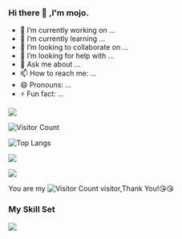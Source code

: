 ### Hi there 👋 ,I'm mojo.

- 🔭 I’m currently working on ...
- 🌱 I’m currently learning ...
- 👯 I’m looking to collaborate on ...
- 🤔 I’m looking for help with ...
- 💬 Ask me about ...
- 📫 How to reach me: ...
- 😄 Pronouns: ...
- ⚡ Fun fact: ...


<!-- 仓库状态 -->
![](https://github-readme-stats.vercel.app/api?username=kisshotlirs&show_icons=true&theme=transparent)
<!-- 主页访问量 -->
![Visitor Count](https://profile-counter.glitch.me/kisshotlirs/count.svg)
<!-- 常用语言占比统计 -->
![Top Langs](https://github-readme-stats.vercel.app/api/top-langs/?username=kisshotlirs&layout=compact&theme=tokyonight)
<!-- github活动统计图 -->
![](https://github-readme-activity-graph.cyclic.app/graph?username=kisshotlirs&theme=dracula)


![](https://github-readme-stats.vercel.app/api?username=kisshotlirs&show_icons=true&theme=transparent)

You are my ![Visitor Count](https://profile-counter.glitch.me/kisshotlirs/count.svg) visitor,Thank You!:kissing_heart::kissing_heart:

### My Skill Set

![](https://img.shields.io/badge/Java-ED8B00?style=for-the-badge&logo=openjdk&logoColor=white)
